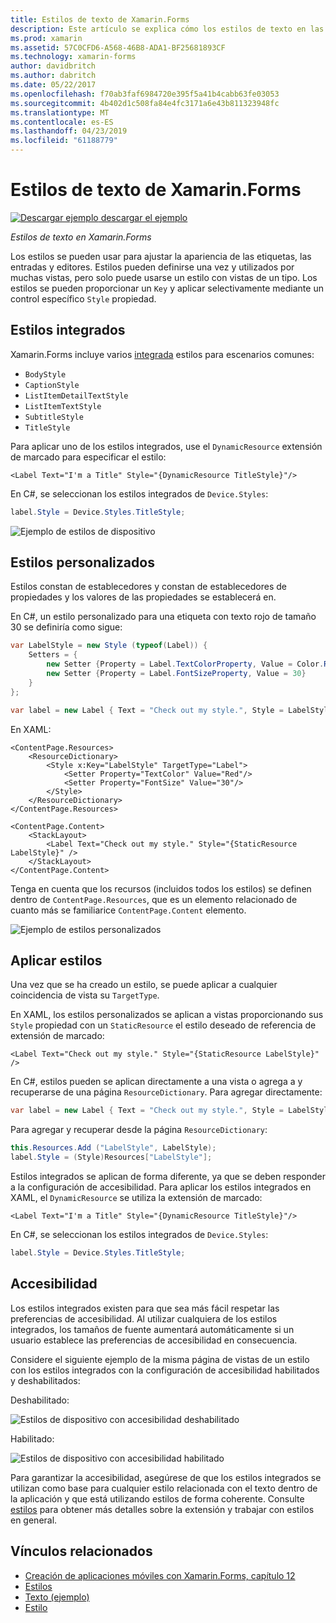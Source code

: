 ```yaml
---
title: Estilos de texto de Xamarin.Forms
description: Este artículo se explica cómo los estilos de texto en las aplicaciones de Xamarin.Forms. Estilos pueden definirse una vez y utilizados por muchas vistas, pero solo puede usarse un estilo con vistas de un tipo.
ms.prod: xamarin
ms.assetid: 57C0CFD6-A568-46B8-ADA1-BF25681893CF
ms.technology: xamarin-forms
author: davidbritch
ms.author: dabritch
ms.date: 05/22/2017
ms.openlocfilehash: f70ab3faf6984720e395f5a41b4cabb63fe03053
ms.sourcegitcommit: 4b402d1c508fa84e4fc3171a6e43b811323948fc
ms.translationtype: MT
ms.contentlocale: es-ES
ms.lasthandoff: 04/23/2019
ms.locfileid: "61188779"
---
```

# <a name="xamarinforms-text-styles"></a>Estilos de texto de Xamarin.Forms

[![Descargar ejemplo](~/media/shared/download.png) descargar el ejemplo](https://developer.xamarin.com/samples/xamarin-forms/UserInterface/Text)

_Estilos de texto en Xamarin.Forms_

Los estilos se pueden usar para ajustar la apariencia de las etiquetas, las entradas y editores. Estilos pueden definirse una vez y utilizados por muchas vistas, pero solo puede usarse un estilo con vistas de un tipo.
Los estilos se pueden proporcionar un `Key` y aplicar selectivamente mediante un control específico `Style` propiedad.

<a name="Built-In_Styles" />

## <a name="built-in-styles"></a>Estilos integrados

Xamarin.Forms incluye varios [integrada](xref:Xamarin.Forms.Device.Styles) estilos para escenarios comunes:

- `BodyStyle`
- `CaptionStyle`
- `ListItemDetailTextStyle`
- `ListItemTextStyle`
- `SubtitleStyle`
- `TitleStyle`

Para aplicar uno de los estilos integrados, use el `DynamicResource` extensión de marcado para especificar el estilo:

```xaml
<Label Text="I'm a Title" Style="{DynamicResource TitleStyle}"/>
```

En C#, se seleccionan los estilos integrados de `Device.Styles`:

```csharp
label.Style = Device.Styles.TitleStyle;
```

![](styles-images/builtinstyles.png "Ejemplo de estilos de dispositivo")

<a name="Custom_Styles" />

## <a name="custom-styles"></a>Estilos personalizados

Estilos constan de establecedores y constan de establecedores de propiedades y los valores de las propiedades se establecerá en.

En C#, un estilo personalizado para una etiqueta con texto rojo de tamaño 30 se definiría como sigue:

```csharp
var LabelStyle = new Style (typeof(Label)) {
    Setters = {
        new Setter {Property = Label.TextColorProperty, Value = Color.Red},
        new Setter {Property = Label.FontSizeProperty, Value = 30}
    }
};

var label = new Label { Text = "Check out my style.", Style = LabelStyle };
```

En XAML:

```xaml
<ContentPage.Resources>
    <ResourceDictionary>
        <Style x:Key="LabelStyle" TargetType="Label">
            <Setter Property="TextColor" Value="Red"/>
            <Setter Property="FontSize" Value="30"/>
        </Style>
    </ResourceDictionary>
</ContentPage.Resources>

<ContentPage.Content>
    <StackLayout>
        <Label Text="Check out my style." Style="{StaticResource LabelStyle}" />
    </StackLayout>
</ContentPage.Content>
```

Tenga en cuenta que los recursos (incluidos todos los estilos) se definen dentro de `ContentPage.Resources`, que es un elemento relacionado de cuanto más se familiarice `ContentPage.Content` elemento.

![](styles-images/customstyle.png "Ejemplo de estilos personalizados")

<a name="Applying_Styles" />

## <a name="applying-styles"></a>Aplicar estilos

Una vez que se ha creado un estilo, se puede aplicar a cualquier coincidencia de vista su `TargetType`.

En XAML, los estilos personalizados se aplican a vistas proporcionando sus `Style` propiedad con un `StaticResource` el estilo deseado de referencia de extensión de marcado:

```xaml
<Label Text="Check out my style." Style="{StaticResource LabelStyle}" />
```

En C#, estilos pueden se aplican directamente a una vista o agrega a y recuperarse de una página `ResourceDictionary`. Para agregar directamente:

```csharp
var label = new Label { Text = "Check out my style.", Style = LabelStyle };
```

Para agregar y recuperar desde la página `ResourceDictionary`:

```csharp
this.Resources.Add ("LabelStyle", LabelStyle);
label.Style = (Style)Resources["LabelStyle"];
```

Estilos integrados se aplican de forma diferente, ya que se deben responder a la configuración de accesibilidad. Para aplicar los estilos integrados en XAML, el `DynamicResource` se utiliza la extensión de marcado:

```xaml
<Label Text="I'm a Title" Style="{DynamicResource TitleStyle}"/>
```

En C#, se seleccionan los estilos integrados de `Device.Styles`:

```csharp
label.Style = Device.Styles.TitleStyle;
```

## <a name="accessibility"></a>Accesibilidad

Los estilos integrados existen para que sea más fácil respetar las preferencias de accesibilidad. Al utilizar cualquiera de los estilos integrados, los tamaños de fuente aumentará automáticamente si un usuario establece las preferencias de accesibilidad en consecuencia.

Considere el siguiente ejemplo de la misma página de vistas de un estilo con los estilos integrados con la configuración de accesibilidad habilitados y deshabilitados:

Deshabilitado:

![](styles-images/pre-access.png "Estilos de dispositivo con accesibilidad deshabilitado")

Habilitado:

![](styles-images/post-access.png "Estilos de dispositivo con accesibilidad habilitado")

Para garantizar la accesibilidad, asegúrese de que los estilos integrados se utilizan como base para cualquier estilo relacionada con el texto dentro de la aplicación y que está utilizando estilos de forma coherente. Consulte [estilos](~/xamarin-forms/user-interface/styles/index.md) para obtener más detalles sobre la extensión y trabajar con estilos en general.


## <a name="related-links"></a>Vínculos relacionados

- [Creación de aplicaciones móviles con Xamarin.Forms, capítulo 12](https://developer.xamarin.com/r/xamarin-forms/book/chapter12.pdf)
- [Estilos](~/xamarin-forms/user-interface/styles/index.md)
- [Texto (ejemplo)](https://developer.xamarin.com/samples/xamarin-forms/UserInterface/Text)
- [Estilo](xref:Xamarin.Forms.Style)
